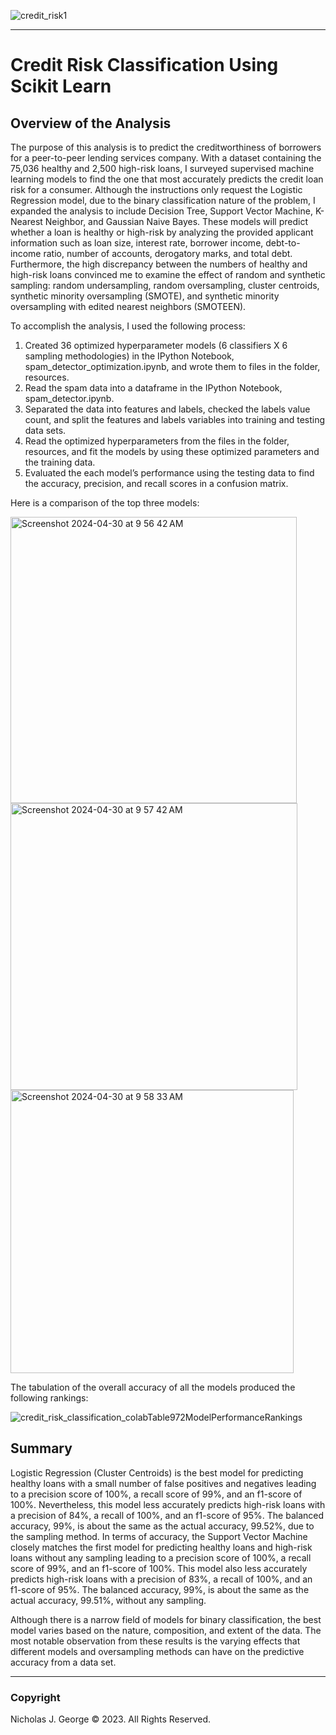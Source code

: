 ![credit_risk1](https://github.com/njgeorge000158/Credit-Risk-Classification-with-Logistic-Regression-Using-Scikit-Learn/assets/137228821/76c5a095-a7e3-47be-b161-d95e602b739c)

----

# **Credit Risk Classification Using Scikit Learn**

## **Overview of the Analysis**

The purpose of this analysis is to predict the creditworthiness of borrowers for a peer-to-peer lending services company. With a dataset containing the 75,036 healthy and 2,500 high-risk loans, I surveyed supervised machine learning models to find the one that most accurately predicts the credit loan risk for a consumer. Although the instructions only request the Logistic Regression model, due to the binary classification nature of the problem, I expanded the analysis to include Decision Tree, Support Vector Machine, K-Nearest Neighbor, and Gaussian Naive Bayes. These models will predict whether a loan is healthy or high-risk by analyzing the provided applicant information such as loan size, interest rate, borrower income, debt-to-income ratio, number of accounts, derogatory marks, and total debt. Furthermore, the high discrepancy between the numbers of healthy and high-risk loans convinced me to examine the effect of random and synthetic sampling: random undersampling, random oversampling, cluster centroids, synthetic minority oversampling (SMOTE), and synthetic minority oversampling with edited nearest neighbors (SMOTEEN).

To accomplish the analysis, I used the following process:

1. Created 36 optimized hyperparameter models (6 classifiers X 6 sampling methodologies) in the IPython Notebook, spam_detector_optimization.ipynb, and wrote them to files in the folder, resources.
2. Read the spam data into a dataframe in the IPython Notebook, spam_detector.ipynb.
3. Separated the data into features and labels, checked the labels value count, and split the features and labels variables into training and testing data sets.
4. Read the optimized hyperparameters from the files in the folder, resources, and fit the models by using these optimized parameters and the training data.
7. Evaluated the each model’s performance using the testing data to find the accuracy, precision, and recall scores in a confusion matrix.

Here is a comparison of the top three models:

<img width="458" alt="Screenshot 2024-04-30 at 9 56 42 AM" src="https://github.com/njgeorge000158/Credit-Risk-Classification-Using-Scikit-Learn/assets/137228821/59de5a4a-4579-4529-b468-d64ee3462d13">

<img width="459" alt="Screenshot 2024-04-30 at 9 57 42 AM" src="https://github.com/njgeorge000158/Credit-Risk-Classification-Using-Scikit-Learn/assets/137228821/3efb278e-c7a2-4289-b13b-c43ce7984c06">

<img width="453" alt="Screenshot 2024-04-30 at 9 58 33 AM" src="https://github.com/njgeorge000158/Credit-Risk-Classification-Using-Scikit-Learn/assets/137228821/2e2b5fec-e2e7-44f1-aa7b-725438d976c9">

The tabulation of the overall accuracy of all the models produced the following rankings:

![credit_risk_classification_colabTable972ModelPerformanceRankings](https://github.com/njgeorge000158/Credit-Risk-Classification-Using-Scikit-Learn/assets/137228821/51b28a26-a303-4aa3-a66f-8ca834fc5cae)

## **Summary**

Logistic Regression (Cluster Centroids) is the best model for predicting healthy loans with a small number of false positives and negatives leading to a precision score of 100%, a recall score of 99%, and an f1-score of 100%.  Nevertheless, this model less accurately predicts high-risk loans with a precision of 84%, a recall of 100%, and an f1-score of 95%. The balanced accuracy, 99%, is about the same as the actual accuracy, 99.52%, due to the sampling method.  In terms of accuracy, the Support Vector Machine closely matches the first model for predicting healthy loans and high-risk loans without any sampling leading to a precision score of 100%, a recall score of 99%, and an f1-score of 100%. This model also less accurately predicts high-risk loans with a precision of 83%, a recall of 100%, and an f1-score of 95%. The balanced accuracy, 99%, is about the same as the actual accuracy, 99.51%, without any sampling.

Although there is a narrow field of models for binary classification, the best model varies based on the nature, composition, and extent of the data. The most notable observation from these results is the varying effects that different models and oversampling methods can have on the predictive accuracy from a data set.

----

### Copyright

Nicholas J. George © 2023. All Rights Reserved.
